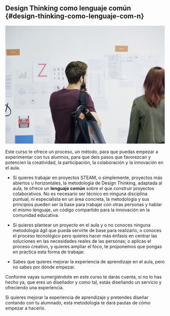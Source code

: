 ## Design Thinking como lenguaje común {#design-thinking-como-lenguaje-com-n}

![](/images/image21.jpg)

Este curso te ofrece un proceso, un método, para que puedas empezar a experimentar con tus alumnos, para que deis pasos que favorezcan y potencien la creatividad, la participación, la colaboración y la innovación en el aula.

*   Si quieres trabajar en proyectos STEAM, o simplemente, proyectos más abiertos u horizontales, la metodología de Design Thinking, adaptada al aula, te ofrece un **lenguaje común** sobre el que construir proyectos colaborativos.
No es necesario ser técnico en ninguna disciplina puntual, ni especialista en un área concreta, la metodología y sus principios pueden ser la base para trabajar con otras personas y hablar el mismo lenguaje, un código compartido para la innovación en la comunidad educativa.

*   Si quieres plantear un proyecto en el aula y o no conoces ninguna metodología ágil que pueda servirte de base para realizarlo, o conoces el proceso tecnológico pero quieres hacer más énfasis en centrar las soluciones en las necesidades reales de las personas; o aplicas el proceso creativo, y quieres ampliar el foco, te proponemos que pongas en práctica esta forma de trabajar.
*   Sabes que quieres mejorar la experiencia de aprendizaje en el aula, pero no sabes por dónde empezar.

Conforme vayas sumergiéndote en este curso te darás cuenta, si no lo has hecho ya, que eres un diseñador y como tal, estás diseñando un servicio y ofreciendo una experiencia.

Si quieres mejorar la experiencia de aprendizaje y pretendes diseñar contando con tu alumnado, esta metodología te dará pautas de cómo empezar a hacerlo.